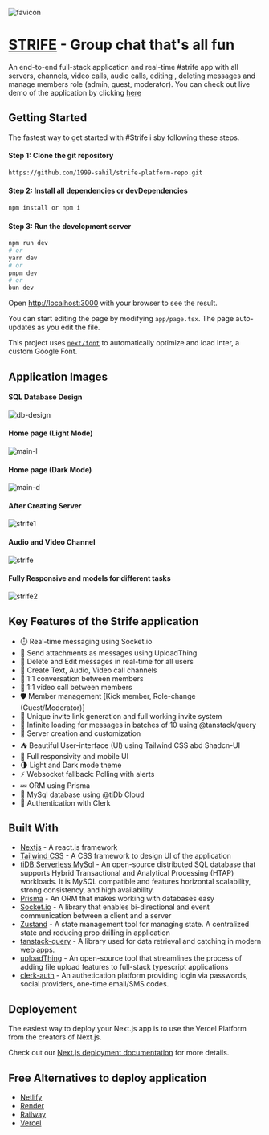 ![favicon](https://github.com/user-attachments/assets/bc1acd1e-3d85-43ed-8816-0e1574458d72)


# [STRIFE](https://66b2418c622d020859e58536--strife-platform.netlify.app/) - Group chat that's all fun
An end-to-end full-stack application and real-time #strife app with all servers, channels, video calls, audio calls, editing , deleting messages and manage members role (admin, guest, moderator). You can check out live demo of the application by clicking [here](https://66b2418c622d020859e58536--strife-platform.netlify.app/)

## Getting Started
The fastest way to get started with #Strife i sby following these steps.
#### Step 1: Clone the git repository
```bash
https://github.com/1999-sahil/strife-platform-repo.git
```
#### Step 2: Install all dependencies or devDependencies
```bash
npm install or npm i
```
#### Step 3: Run the development server
```bash
npm run dev
# or
yarn dev
# or
pnpm dev
# or
bun dev
```
Open [http://localhost:3000](http://localhost:3000) with your browser to see the result.

You can start editing the page by modifying `app/page.tsx`. The page auto-updates as you edit the file.

This project uses [`next/font`](https://nextjs.org/docs/basic-features/font-optimization) to automatically optimize and load Inter, a custom Google Font.

## Application Images

#### SQL Database Design
![db-design](https://github.com/user-attachments/assets/071193e0-6f83-4a1e-8fcc-eeae6b3fae49)
#### Home page (Light Mode)
![main-l](https://github.com/user-attachments/assets/f270d670-27b0-4f8e-ab9e-c8d024e073b0)
#### Home page (Dark Mode)
![main-d](https://github.com/user-attachments/assets/aa402e07-092d-46c4-b6e3-98b98cc1d333)
#### After Creating Server
![strife1](https://github.com/user-attachments/assets/8210d60b-63b8-4515-9a88-4cb6da1baa9a)
#### Audio and Video Channel
![strife](https://github.com/user-attachments/assets/88c59f2a-b2c4-46b5-943b-0868402d8e68)
#### Fully Responsive and models for different tasks
![strife2](https://github.com/user-attachments/assets/6ed093b7-3583-46d9-89c4-a41851bfe6ba)

## Key Features of the Strife application
* ⏱️ Real-time messaging using Socket.io
* 🚀 Send attachments as messages using UploadThing
* 📩 Delete and Edit messages in real-time for all users
* 🔰 Create Text, Audio, Video call channels
* 📢 1:1 conversation between members
* 🎥 1:1 video call between members
* 🛡️ Member management [Kick member, Role-change (Guest/Moderator)]
* 🔗 Unique invite link generation and full working invite system
* 🧬 Infinite loading for messages in batches of 10 using @tanstack/query
* 📀 Server creation and customization
* ⛺ Beautiful User-interface (UI) using Tailwind CSS abd Shadcn-UI
* 💯 Full responsivity and mobile UI
* 🌗 Light and Dark mode theme
* ⚡ Websocket fallback: Polling with alerts
* 💤 ORM using Prisma
* 🔋 MySql database using @tiDb Cloud
* 🔐 Authentication with Clerk


## Built With
* [Nextjs](https://nextjs.org/) - A react.js framework
* [Tailwind CSS](https://tailwindcss.com/) - A CSS framework to design UI of the application
* [tiDB Serverless MySql](https://www.pingcap.com/blog/tidb-serverless-vs-amazon-rds/?https://www.pingcap.com/article/embracing-tidb-cloud-the-ultimate-aws-rds-alternative/?utm_source=google&utm_medium=cpc&utm_campaign=plg_search_RDScompare_blog_02&utm_term=tidb%20cloud&utm_campaign=plg_search_RDScompare_blog_02&utm_source=adwords&utm_medium=ppc&hsa_acc=4915329829&hsa_cam=21426983197&hsa_grp=172559692508&hsa_ad=704295443174&hsa_src=g&hsa_tgt=kwd-2305906205430&hsa_kw=tidb%20cloud&hsa_mt=b&hsa_net=adwords&hsa_ver=3&gad_source=1&gclid=CjwKCAjwk8e1BhALEiwAc8MHiPbzFO_cZAuAORPWQ5yPz7p3_CXpLiM7UMzr5d1cMSPWz4iaZCZHAhoC9loQAvD_BwE) - An open-source distributed SQL database that supports Hybrid Transactional and Analytical Processing (HTAP) workloads. It is MySQL compatible and features horizontal scalability, strong consistency, and high availability.
* [Prisma](https://www.prisma.io/) - An ORM that makes working with databases easy
* [Socket.io](https://socket.io/) - A library that enables bi-directional and event communication between a client and a server
* [Zustand](https://zustand-demo.pmnd.rs/) - A state management tool for managing state. A centralized state and reducing prop drilling in application
* [tanstack-query](https://tanstack.com/query/latest) - A library used for data retrieval and catching in modern web apps.
* [uploadThing](https://uploadthing.com/) - An open-source tool that streamlines the process of adding file upload features to full-stack typescript applications
* [clerk-auth](https://clerk.com/) - An authetication platform providing login via passwords, social providers, one-time email/SMS codes.


## Deployement
The easiest way to deploy your Next.js app is to use the Vercel Platform from the creators of Next.js.

Check out our [Next.js deployment documentation](https://nextjs.org/docs/pages/building-your-application/deploying) for more details.

## Free Alternatives to deploy application
* [Netlify](https://www.netlify.com/)
* [Render](https://render.com/)
* [Railway](https://railway.app/)
* [Vercel](https://vercel.com/)
